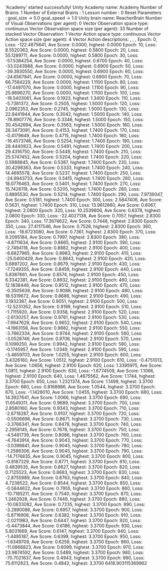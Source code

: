 'Academy' started successfully!
Unity Academy name: Academy
        Number of Brains: 1
        Number of External Brains : 1
        Lesson number : 0
        Reset Parameters :
                goal_size -> 5.0
                goal_speed -> 1.0
Unity brain name: ReacherBrain
        Number of Visual Observations (per agent): 0
        Vector Observation space type: continuous
        Vector Observation space size (per agent): 33
        Number of stacked Vector Observation: 1
        Vector Action space type: continuous
        Vector Action space size (per agent): 4
        Vector Action descriptions: , , , 
Epoch: 0, Loss: -122.4875641, Ave Score: 0.0000, highest: 0.0000
Epoch: 10, Loss: 8.5520363, Ave Score: 0.0000, highest: 0.5800
Epoch: 20, Loss: 55.1289711, Ave Score: 0.0000, highest: 0.5800
Epoch: 30, Loss: -57.5384254, Ave Score: 0.0000, highest: 0.6700
Epoch: 40, Loss: -33.0243988, Ave Score: 0.0000, highest: 0.6900
Epoch: 50, Loss: -39.3930550, Ave Score: 0.0000, highest: 0.6900
Epoch: 60, Loss: -24.6567841, Ave Score: 0.0000, highest: 0.6900
Epoch: 70, Loss: 66.7584229, Ave Score: 0.0000, highest: 1.1100
Epoch: 80, Loss: -17.4497070, Ave Score: 0.0000, highest: 1.1100
Epoch: 90, Loss: 25.8696270, Ave Score: 0.0000, highest: 1.1100
Epoch: 100, Loss: -18.5403061, Ave Score: 0.1923, highest: 1.3400
Epoch: 110, Loss: -5.7381372, Ave Score: 0.2505, highest: 1.5000
Epoch: 120, Loss: 2.0962353, Ave Score: 0.2745, highest: 1.5000
Epoch: 130, Loss: 22.8441944, Ave Score: 0.3042, highest: 1.5000
Epoch: 140, Loss: -78.8907776, Ave Score: 0.3346, highest: 1.5000
Epoch: 150, Loss: 30.4542694, Ave Score: 0.3563, highest: 1.5000
Epoch: 160, Loss: 26.3473091, Ave Score: 0.4153, highest: 1.7400
Epoch: 170, Loss: -0.4179649, Ave Score: 0.4715, highest: 1.7400
Epoch: 180, Loss: -16.4573746, Ave Score: 0.5254, highest: 1.7400
Epoch: 190, Loss: 28.4440823, Ave Score: 0.5491, highest: 1.7400
Epoch: 200, Loss: 29.4316750, Ave Score: 0.5449, highest: 1.7400
Epoch: 210, Loss: 25.5747452, Ave Score: 0.5204, highest: 1.7400
Epoch: 220, Loss: 0.5988845, Ave Score: 0.5387, highest: 1.7400
Epoch: 230, Loss: 30.4298363, Ave Score: 0.5333, highest: 1.7400
Epoch: 240, Loss: 14.4695578, Ave Score: 0.5237, highest: 1.7400
Epoch: 250, Loss: -24.9943733, Ave Score: 0.5415, highest: 1.7400
Epoch: 260, Loss: 18.0776463, Ave Score: 0.5401, highest: 1.7400
Epoch: 270, Loss: 15.7426119, Ave Score: 0.5205, highest: 1.7400
Epoch: 280, Loss: 0.8895530, Ave Score: 0.5214, highest: 1.7400
Epoch: 290, Loss: 7.9739347, Ave Score: 0.5181, highest: 1.7400
Epoch: 300, Loss: 2.5847406, Ave Score: 0.5631, highest: 1.7400
Epoch: 310, Loss: 13.9812860, Ave Score: 0.6067, highest: 2.0800
Epoch: 320, Loss: 10.2539806, Ave Score: 0.6378, highest: 2.0800
Epoch: 330, Loss: -22.4027138, Ave Score: 0.7057, highest: 2.8300
Epoch: 340, Loss: 17.3674622, Ave Score: 0.7448, highest: 2.8300
Epoch: 350, Loss: 27.4117546, Ave Score: 0.7526, highest: 2.8300
Epoch: 360, Loss: -18.6723080, Ave Score: 0.7361, highest: 2.8300
Epoch: 370, Loss: 9.2095184, Ave Score: 0.7997, highest: 2.8300
Epoch: 380, Loss: -4.8711634, Ave Score: 0.8665, highest: 2.9100
Epoch: 390, Loss: -2.7494118, Ave Score: 0.8882, highest: 2.9100
Epoch: 400, Loss: -6.6827965, Ave Score: 0.8983, highest: 2.9100
Epoch: 410, Loss: -25.0400429, Ave Score: 0.8843, highest: 2.9100
Epoch: 420, Loss: 5.6897202, Ave Score: 0.8679, highest: 2.9100
Epoch: 430, Loss: -7.7249355, Ave Score: 0.8459, highest: 2.9100
Epoch: 440, Loss: 5.8387661, Ave Score: 0.8574, highest: 2.9100
Epoch: 450, Loss: 6.3342381, Ave Score: 0.8932, highest: 2.9100
Epoch: 460, Loss: 12.1838446, Ave Score: 0.9512, highest: 2.9100
Epoch: 470, Loss: -0.3505639, Ave Score: 0.9088, highest: 2.9100
Epoch: 480, Loss: 18.5319672, Ave Score: 0.8686, highest: 2.9100
Epoch: 490, Loss: 3.1932387, Ave Score: 0.9051, highest: 2.9100
Epoch: 500, Loss: -12.5231352, Ave Score: 0.9199, highest: 2.9100
Epoch: 510, Loss: -1.7115920, Ave Score: 0.9358, highest: 2.9100
Epoch: 520, Loss: -2.6130257, Ave Score: 0.9781, highest: 2.9100
Epoch: 530, Loss: -7.9947629, Ave Score: 0.9652, highest: 2.9100
Epoch: 540, Loss: -4.1963158, Ave Score: 0.9682, highest: 2.9100
Epoch: 550, Loss: -3.7662334, Ave Score: 0.9744, highest: 2.9100
Epoch: 560, Loss: -3.0528746, Ave Score: 0.9706, highest: 2.9100
Epoch: 570, Loss: 0.1099250, Ave Score: 0.9942, highest: 2.9100
Epoch: 580, Loss: -0.1745957, Ave Score: 1.0349, highest: 2.9100
Epoch: 590, Loss: -3.4659703, Ave Score: 1.0255, highest: 2.9100
Epoch: 600, Loss: 3.4326160, Ave Score: 1.0512, highest: 2.9100
Epoch: 610, Loss: -0.4751013, Ave Score: 1.0656, highest: 2.9100
Epoch: 620, Loss: 1.3395975, Ave Score: 1.0811, highest: 2.9100
Epoch: 630, Loss: -1.6774509, Ave Score: 1.1066, highest: 2.9100
Epoch: 640, Loss: 1.4675562, Ave Score: 1.1744, highest: 3.3700
Epoch: 650, Loss: 1.2321374, Ave Score: 1.1499, highest: 3.3700
Epoch: 660, Loss: 0.8168986, Ave Score: 1.0544, highest: 3.3700
Epoch: 670, Loss: -1.1426010, Ave Score: 1.0455, highest: 3.3700
Epoch: 680, Loss: 14.3927641, Ave Score: 1.0066, highest: 3.3700
Epoch: 690, Loss: 11.6549311, Ave Score: 0.9689, highest: 3.3700
Epoch: 700, Loss: 2.8580160, Ave Score: 0.9343, highest: 3.3700
Epoch: 710, Loss: -2.6718287, Ave Score: 0.9107, highest: 3.3700
Epoch: 720, Loss: -0.5506696, Ave Score: 0.8671, highest: 3.3700
Epoch: 730, Loss: -3.3766341, Ave Score: 0.8478, highest: 3.3700
Epoch: 740, Loss: 2.2958145, Ave Score: 0.7678, highest: 3.3700
Epoch: 750, Loss: -4.5481739, Ave Score: 0.8086, highest: 3.3700
Epoch: 760, Loss: -4.7643914, Ave Score: 0.9043, highest: 3.3700
Epoch: 770, Loss: -3.0398841, Ave Score: 0.9045, highest: 3.3700
Epoch: 780, Loss: -1.2586306, Ave Score: 0.9045, highest: 3.3700
Epoch: 790, Loss: -14.7174835, Ave Score: 0.9045, highest: 3.3700
Epoch: 800, Loss: -0.8187329, Ave Score: 0.8771, highest: 3.3700
Epoch: 810, Loss: 0.4839535, Ave Score: 0.8627, highest: 3.3700
Epoch: 820, Loss: 0.7125523, Ave Score: 0.8683, highest: 3.3700
Epoch: 830, Loss: -2.8755989, Ave Score: 0.8763, highest: 3.3700
Epoch: 840, Loss: 4.7238522, Ave Score: 0.8544, highest: 3.3700
Epoch: 850, Loss: -0.5844622, Ave Score: 0.7955, highest: 3.3700
Epoch: 860, Loss: -10.7185211, Ave Score: 0.7540, highest: 3.3700
Epoch: 870, Loss: 1.2462928, Ave Score: 0.7449, highest: 3.3700
Epoch: 880, Loss: -10.0833082, Ave Score: 0.7235, highest: 3.3700
Epoch: 890, Loss: -3.2890086, Ave Score: 0.6957, highest: 3.3700
Epoch: 900, Loss: -5.8716908, Ave Score: 0.6382, highest: 3.3700
Epoch: 910, Loss: -2.0211983, Ave Score: 0.6447, highest: 3.3700
Epoch: 920, Loss: -0.4473844, Ave Score: 0.6186, highest: 3.3700
Epoch: 930, Loss: 5.8031669, Ave Score: 0.6147, highest: 3.3700
Epoch: 940, Loss: -1.4495187, Ave Score: 0.6399, highest: 3.3700
Epoch: 950, Loss: -1.6349709, Ave Score: 0.6259, highest: 3.3700
Epoch: 960, Loss: -11.0866823, Ave Score: 0.6099, highest: 3.3700
Epoch: 970, Loss: 23.9874592, Ave Score: 0.5489, highest: 3.3700
Epoch: 980, Loss: -70.7021637, Ave Score: 0.4943, highest: 3.3700
Epoch: 990, Loss: 75.6112823, Ave Score: 0.4842, highest: 3.3700
6418.903115369962